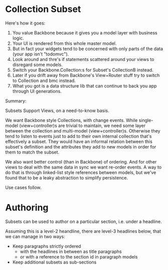 
Collection Subset
=================

Here's how it goes:
 1. You value Backbone because it gives you a model layer with business logic.
 2. Your UI is rendered from this whole master model.
 3. But in fact your widgets tend to be concerned with only parts of the data (your app isn't "todomvc").
 4. Look around and thre's if statements scattered around your views to disregard some models.
 5. Switch your Backbone.Collection:s for Subset's CollectionB instead.
 6. Later if you drift away from Backbone's View+Router stuff try to switch to Collection and bmc instead.
 7. What you got is a data structure lib that can continue to back you app through UI generations.

Summary:

Subsets Support Views, on a need-to-know basis.

We want Backbone style Collections, with change events.
While single-model (view+controller)s are trivial to maintain,
we need some layer between the collection and multi-model (view+controller)s.
Otherwise they tend to listen to events just to add to their own
internal collection that's effectively a subset.
They would have an informal relation between this subset's definition
and the attributes they add to new models in order for them to match the subset.

We also want better control (than in Backbone) of ordering.
And for other views to deal with the same data in sync we want re-order events.
A way to do that is through linked-list style references between models,
but we've found that to be a leaky abstraction to simplify persistence.

Use cases follow.

Authoring
=========

Subsets can be used to author on a particular section, i.e. under a headline.

Assuming this is a level-2 heandline, there are level-3 headlines below,
that we can manage in two ways:
 * Keep paragraphs strictly ordered
   - with the headlines in between as title paragraphs
   - or with a reference to the section id in paragraph models
 * Keep additional subsets as sub-sections
